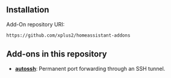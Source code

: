 ## Installation

Add-On repository URI:
```txt
https://github.com/xplus2/homeassistant-addons
```

## Add-ons in this repository
 - **[autossh](/autossh/README.md)**: Permanent port forwarding through an SSH tunnel.

